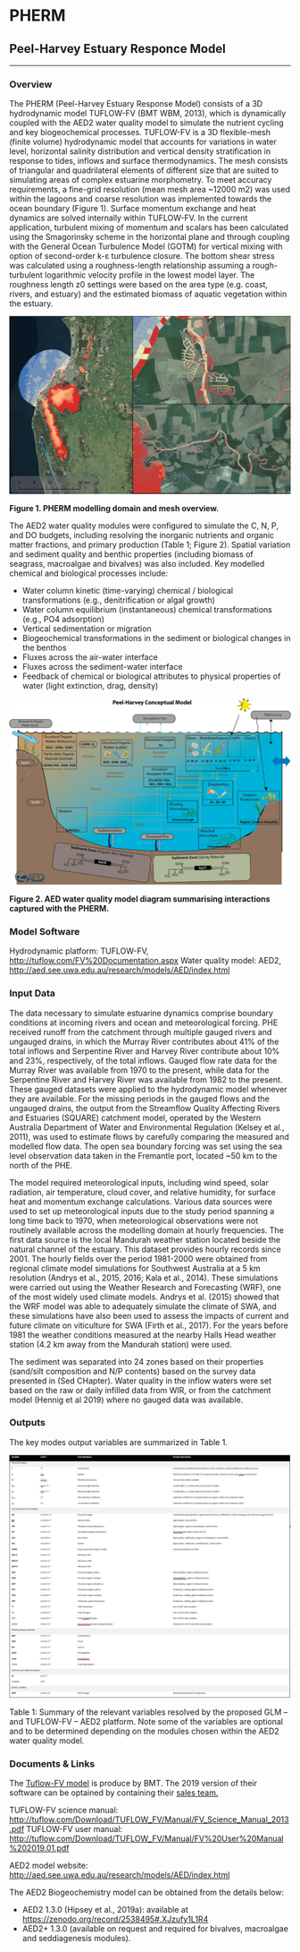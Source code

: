 # PHERM
## Peel-Harvey Estuary Responce Model

---
### Overview

The PHERM (Peel-Harvey Estuary Response Model) consists of a 3D hydrodynamic model TUFLOW-FV (BMT WBM, 2013), which is dynamically coupled with the AED2 water quality model to simulate the nutrient cycling and key biogeochemical processes. TUFLOW-FV is a 3D flexible-mesh (finite volume) hydrodynamic model that accounts for variations in water level, horizontal salinity distribution and vertical density stratification in response to tides, inflows and surface thermodynamics. The mesh consists of triangular and quadrilateral elements of different size that are suited to simulating areas of complex estuarine morphometry. To meet accuracy requirements, a fine-grid resolution (mean mesh area ~12000 m2) was used within the lagoons and coarse resolution was implemented towards the ocean boundary (Figure 1). Surface momentum exchange and heat dynamics are solved internally within TUFLOW-FV. In the current application, turbulent mixing of momentum and scalars has been calculated using the Smagorinsky scheme in the horizontal plane and through coupling with the General Ocean Turbulence Model (GOTM) for vertical mixing with option of second-order k-ε turbulence closure. The bottom shear stress was calculated using a roughness-length relationship assuming a rough-turbulent logarithmic velocity profile in the lowest model layer. The roughness length z0 settings were based on the area type (e.g. coast, rivers, and estuary) and the estimated biomass of aquatic vegetation within the estuary.


<img src="https://github.com/AquaticEcoDynamics/Peel_ARC/blob/master/Images/grid.jpg">

**Figure 1. PHERM modelling domain and mesh overview.**


The AED2 water quality modules were configured to simulate the C, N, P, and DO budgets, including resolving the inorganic nutrients and organic matter fractions, and primary production (Table 1; Figure 2). Spatial variation and sediment quality and benthic properties (including biomass of seagrass, macroalgae and bivalves) was also included.
Key modelled chemical and biological processes include:
-	Water column kinetic (time-varying) chemical / biological transformations (e.g., denitrification or algal growth)
-	Water column equilibrium (instantaneous) chemical transformations (e.g., PO4 adsorption)
-	Vertical sedimentation or migration
-	Biogeochemical transformations in the sediment or biological changes in the benthos
-	Fluxes across the air-water interface
-	Fluxes across the sediment-water interface
-	Feedback of chemical or biological attributes to physical properties of water (light extinction, drag, density)

<img src="https://github.com/AquaticEcoDynamics/Peel_ARC/blob/master/Images/AED.png">

**Figure 2. AED water quality model diagram summarising interactions captured with the PHERM.**

### Model Software

Hydrodynamic platform: TUFLOW-FV, http://tuflow.com/FV%20Documentation.aspx 
Water quality model: AED2, http://aed.see.uwa.edu.au/research/models/AED/index.html  

### Input Data

The data necessary to simulate estuarine dynamics comprise boundary conditions at incoming rivers and ocean and meteorological forcing. PHE received runoff from the catchment through multiple gauged rivers and ungauged drains, in which the Murray River contributes about 41% of the total inflows and Serpentine River and Harvey River contribute about 10% and 23%, respectively, of the total inflows. Gauged flow rate data for the Murray River was available from 1970 to the present, while data for the Serpentine River and Harvey River was available from 1982 to the present. These gauged datasets were applied to the hydrodynamic model whenever they are available. For the missing periods in the gauged flows and the ungauged drains, the output from the Streamflow Quality Affecting Rivers and Estuaries (SQUARE) catchment model, operated by the Western Australia Department of Water and Environmental Regulation (Kelsey et al., 2011), was used to estimate flows by carefully comparing the measured and modelled flow data. The open sea boundary forcing was set using the sea level observation data taken in the Fremantle port, located ~50 km to the north of the PHE.

The model required meteorological inputs, including wind speed, solar radiation, air temperature, cloud cover, and relative humidity, for surface heat and momentum exchange calculations. Various data sources were used to set up meteorological inputs due to the study period spanning a long time back to 1970, when meteorological observations were not routinely available across the modelling domain at hourly frequencies. The first data source is the local Mandurah weather station located beside the natural channel of the estuary. This dataset provides hourly records since 2001. The hourly fields over the period 1981-2000 were obtained from regional climate model simulations for Southwest Australia at a 5 km resolution (Andrys et al., 2015, 2016; Kala et al., 2014). These simulations were carried out using the Weather Research and Forecasting (WRF), one of the most widely used climate models. Andrys et al. (2015) showed that the WRF model was able to adequately simulate the climate of SWA, and these simulations have also been used to assess the impacts of current and future climate on viticulture for SWA (Firth et al., 2017). For the years before 1981 the weather conditions measured at the nearby Halls Head weather station (4.2 km away from the Mandurah station) were used.

The sediment was separated into 24 zones based on their properties (sand/silt composition and N/P contents) based on the survey data presented in (Sed CHapter). Water quality in the inflow waters were set based on the raw or daily infilled data from WIR, or from the catchment model (Hennig et al 2019) where no gauged data was available. 

### Outputs

The key modes output variables are summarized in Table 1.


<img src="https://github.com/AquaticEcoDynamics/Peel_ARC/blob/master/Images/variable_table_2.JPG">

Table 1: Summary of the relevant variables resolved by the proposed GLM – and TUFLOW-FV – AED2 platform. Note some of the variables are optional and to be determined depending on the modules chosen within the AED2 water quality model.  

### Documents & Links

The <a href="https://www.tuflow.com/Tuflow%20FV.aspx">Tuflow-FV model</a> is produce by BMT. The 2019 version of their software can be optained by containing their <a href="https://www.tuflow.com/Contact.aspx">sales team.</a>

TUFLOW-FV science manual: http://tuflow.com/Download/TUFLOW_FV/Manual/FV_Science_Manual_2013.pdf 
TUFLOW-FV user manual: http://tuflow.com/Download/TUFLOW_FV/Manual/FV%20User%20Manual%202019.01.pdf



AED2 model website: http://aed.see.uwa.edu.au/research/models/AED/index.html 

The AED2 Biogeochemistry model can be obtained from the details below:

-	AED2 1.3.0 (Hipsey et al., 2019a): available at https://zenodo.org/record/2538495#.XJzufy1L1R4 
-	AED2+ 1.3.0 (available on request and required for bivalves, macroalgae and seddiagenesis modules).


